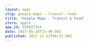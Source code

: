 ```yaml
---
layout: apps
slug: google-maps---transit--food
title: "Google Maps - Transit & Food"
store: apple
app_id: 585027354
date: 2023-05-26T23:40:50Z
published: 2012-12-13T04:21:00Z
---
```

